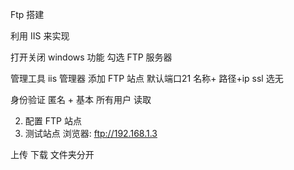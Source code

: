 Ftp  搭建

利用 IIS 来实现

打开关闭 windows 功能
勾选 FTP 服务器

管理工具 
iis 管理器
添加 FTP 站点 默认端口21
名称+ 路径+ip
ssl 选无

身份验证
 匿名 + 基本 
 所有用户
 读取
 
 2. 配置 FTP 站点
 3. 测试站点
浏览器:
ftp://192.168.1.3


上传  下载 文件夹分开
